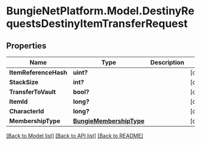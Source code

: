 # BungieNetPlatform.Model.DestinyRequestsDestinyItemTransferRequest
## Properties

Name | Type | Description | Notes
------------ | ------------- | ------------- | -------------
**ItemReferenceHash** | **uint?** |  | [optional] 
**StackSize** | **int?** |  | [optional] 
**TransferToVault** | **bool?** |  | [optional] 
**ItemId** | **long?** |  | [optional] 
**CharacterId** | **long?** |  | [optional] 
**MembershipType** | [**BungieMembershipType**](BungieMembershipType.md) |  | [optional] 

[[Back to Model list]](../README.md#documentation-for-models) [[Back to API list]](../README.md#documentation-for-api-endpoints) [[Back to README]](../README.md)

